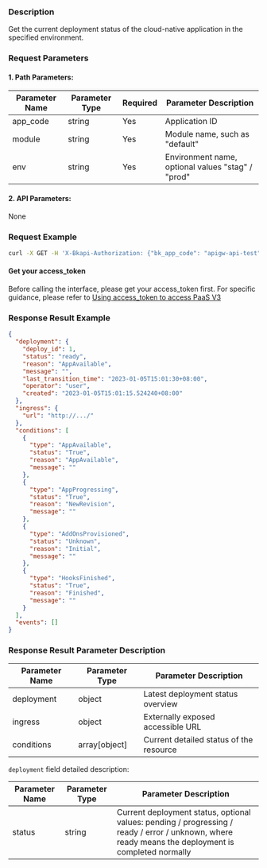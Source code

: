 ### Description

Get the current deployment status of the cloud-native application in the specified environment.

### Request Parameters

#### 1. Path Parameters:

| Parameter Name | Parameter Type | Required | Parameter Description |
| -------------- | -------------- | -------- | --------------------- |
| app_code       | string         | Yes      | Application ID        |
| module         | string         | Yes      | Module name, such as "default" |
| env            | string         | Yes      | Environment name, optional values "stag" / "prod" |

#### 2. API Parameters:
None


### Request Example

```bash
curl -X GET -H 'X-Bkapi-Authorization: {"bk_app_code": "apigw-api-test", "bk_app_secret": "***", "access_token": "{{Fill in your AccessToken}}"}' --insecure https://bkapi.example.com/api/bkpaas3/prod/cnative/specs/applications/{app_code}/modules/{module}/envs/{env}/mres/status/
```

#### Get your access_token

Before calling the interface, please get your access_token first. For specific guidance, please refer to [Using access_token to access PaaS V3](https://bk.tencent.com/docs/markdown/PaaS/DevelopTools/BaseGuide/topics/paas/access_token)

### Response Result Example

```json
{
  "deployment": {
    "deploy_id": 1,
    "status": "ready",
    "reason": "AppAvailable",
    "message": "",
    "last_transition_time": "2023-01-05T15:01:30+08:00",
    "operator": "user",
    "created": "2023-01-05T15:01:15.524240+08:00"
  },
  "ingress": {
    "url": "http://.../"
  },
  "conditions": [
    {
      "type": "AppAvailable",
      "status": "True",
      "reason": "AppAvailable",
      "message": ""
    },
    {
      "type": "AppProgressing",
      "status": "True",
      "reason": "NewRevision",
      "message": ""
    },
    {
      "type": "AddOnsProvisioned",
      "status": "Unknown",
      "reason": "Initial",
      "message": ""
    },
    {
      "type": "HooksFinished",
      "status": "True",
      "reason": "Finished",
      "message": ""
    }
  ],
  "events": []
}
```

### Response Result Parameter Description

| Parameter Name | Parameter Type | Parameter Description              |
| -------------- | -------------- | ----------------------------------- |
| deployment     | object         | Latest deployment status overview  |
| ingress        | object         | Externally exposed accessible URL  |
| conditions     | array[object]  | Current detailed status of the resource |

`deployment` field detailed description:

| Parameter Name | Parameter Type | Parameter Description                                             |
| -------------- | -------------- | ------------------------------------------------------------------ |
| status         | string         | Current deployment status, optional values: pending / progressing / ready / error / unknown, where ready means the deployment is completed normally |